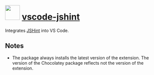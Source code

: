 # <img src="https://cdn.rawgit.com/pascalberger/chocolatey-packages/5138d1894f14688f6a985d4c4a6fe79abc24b5e5/icons/vscode-jshint.png" width="48" height="48"/> [vscode-jshint](https://chocolatey.org/packages/vscode-jshint)

Integrates [JSHint](http://jshint.com/) into VS Code.

## Notes

* The package always installs the latest version of the extension.
  The version of the Chocolatey package reflects not the version of the extension.
